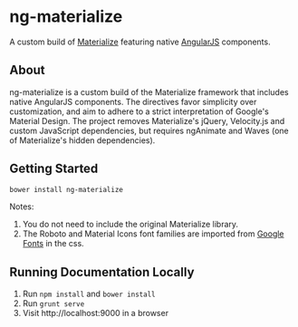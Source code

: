 # ng-materialize

A custom build of [Materialize][materialize] featuring native [AngularJS][angular] components.

## About

ng-materialize is a custom build of the Materialize framework that includes native AngularJS components. The directives favor simplicity over customization, and aim to adhere to a strict interpretation of Google's Material Design. The project removes Materialize's jQuery, Velocity.js and custom JavaScript dependencies, but requires ngAnimate and Waves (one of Materialize's hidden dependencies).

## Getting Started

```bash
bower install ng-materialize
```

Notes:
1. You do not need to include the original Materialize library.
2. The Roboto and Material Icons font families are imported from [Google Fonts][google-fonts] in the css.

## Running Documentation Locally

1. Run `npm install` and `bower install`
2. Run `grunt serve`
3. Visit http://localhost:9000 in a browser

[angular]: https://angularjs.org/
[materialize]: http://materializecss.com/
[google-fonts]: https://www.google.com/fonts
